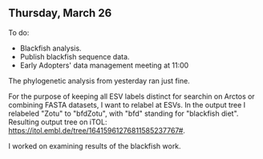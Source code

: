 
## Thursday, March 26

To do:

* Blackfish analysis.
* Publish blackfish sequence data.
* Early Adopters' data management meeting at 11:00

The phylogenetic analysis from yesterday ran just fine.

For the purpose of keeping all ESV labels distinct for searchin on Arctos or combining FASTA datasets, I want to relabel at ESVs. In the output tree I relabeled "Zotu" to "bfdZotu", with "bfd" standing for "blackfish diet". Resulting output tree on iTOL: <https://itol.embl.de/tree/16415961276811585237767#>.

I worked on examining results of the blackfish work.

